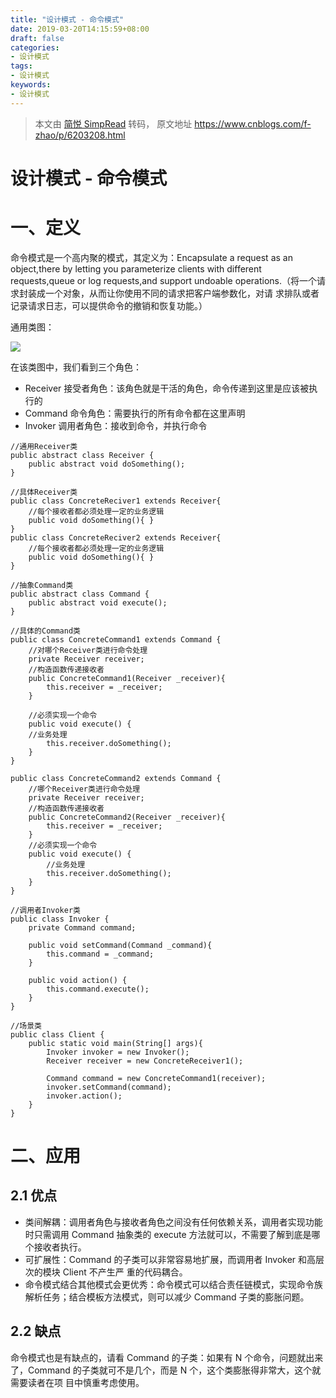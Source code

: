 ```yaml
---
title: "设计模式 - 命令模式"
date: 2019-03-20T14:15:59+08:00
draft: false
categories:
- 设计模式
tags:
- 设计模式
keywords:
- 设计模式
---
```


> 本文由 [简悦 SimpRead](http://ksria.com/simpread/) 转码， 原文地址 https://www.cnblogs.com/f-zhao/p/6203208.html

# 设计模式 - 命令模式

# 一、定义

命令模式是一个高内聚的模式，其定义为：Encapsulate a request as an object,there by letting you parameterize clients with different requests,queue or log requests,and support undoable operations.（将一个请求封装成一个对象，从而让你使用不同的请求把客户端参数化，对请 求排队或者记录请求日志，可以提供命令的撤销和恢复功能。）

通用类图：

![](https://images2015.cnblogs.com/blog/966953/201612/966953-20161220163527917-1330422040.png)

在该类图中，我们看到三个角色：

*   Receiver 接受者角色：该角色就是干活的角色，命令传递到这里是应该被执行的
*   Command 命令角色：需要执行的所有命令都在这里声明
*   Invoker 调用者角色：接收到命令，并执行命令

```
//通用Receiver类
public abstract class Receiver {
    public abstract void doSomething();
}

//具体Receiver类
public class ConcreteReciver1 extends Receiver{ 
    //每个接收者都必须处理一定的业务逻辑 
    public void doSomething(){ } 
} 
public class ConcreteReciver2 extends Receiver{ 
    //每个接收者都必须处理一定的业务逻辑 
    public void doSomething(){ } 
}

//抽象Command类
public abstract class Command {
    public abstract void execute();
}

//具体的Command类
public class ConcreteCommand1 extends Command { 
    //对哪个Receiver类进行命令处理 
    private Receiver receiver; 
    //构造函数传递接收者 
    public ConcreteCommand1(Receiver _receiver){
        this.receiver = _receiver; 
    } 

    //必须实现一个命令 
    public void execute() { 
    //业务处理 
        this.receiver.doSomething(); 
    } 
} 

public class ConcreteCommand2 extends Command { 
    //哪个Receiver类进行命令处理 
    private Receiver receiver; 
    //构造函数传递接收者 
    public ConcreteCommand2(Receiver _receiver){
        this.receiver = _receiver; 
    } 
    //必须实现一个命令 
    public void execute() { 
        //业务处理 
        this.receiver.doSomething();
    } 
}

//调用者Invoker类
public class Invoker {
    private Command command;

    public void setCommand(Command _command){
        this.command = _command;
    }

    public void action() {
        this.command.execute();
    }
}

//场景类
public class Client {
    public static void main(String[] args){
        Invoker invoker = new Invoker();
        Receiver receiver = new ConcreteReceiver1();

        Command command = new ConcreteCommand1(receiver);
        invoker.setCommand(command);
        invoker.action();
    }
}
```

# 二、应用

## 2.1 优点

*   类间解耦：调用者角色与接收者角色之间没有任何依赖关系，调用者实现功能时只需调用 Command 抽象类的 execute 方法就可以，不需要了解到底是哪个接收者执行。
*   可扩展性：Command 的子类可以非常容易地扩展，而调用者 Invoker 和高层次的模块 Client 不产生严 重的代码耦合。
*   命令模式结合其他模式会更优秀：命令模式可以结合责任链模式，实现命令族解析任务；结合模板方法模式，则可以减少 Command 子类的膨胀问题。

## 2.2 缺点

命令模式也是有缺点的，请看 Command 的子类：如果有 N 个命令，问题就出来 了，Command 的子类就可不是几个，而是 N 个，这个类膨胀得非常大，这个就需要读者在项 目中慎重考虑使用。